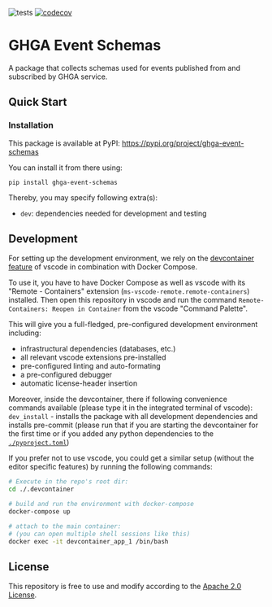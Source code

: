 ![tests](https://github.com/ghga-de/ghga-event-schemas/actions/workflows/unit_and_int_tests.yaml/badge.svg)
[![codecov](https://codecov.io/gh/ghga-de/ghga-event-schemas/branch/main/graph/badge.svg?token=GYH99Y71CK)](https://codecov.io/gh/ghga-de/ghga-event-schemas)
# GHGA Event Schemas
A package that collects schemas used for events published from and subscribed by GHGA service.


## Quick Start
### Installation
This package is available at PyPI:
https://pypi.org/project/ghga-event-schemas

You can install it from there using:
```
pip install ghga-event-schemas
```

Thereby, you may specify following extra(s):
- `dev`: dependencies needed for development and testing

## Development
For setting up the development environment, we rely on the
[devcontainer feature](https://code.visualstudio.com/docs/remote/containers) of vscode
in combination with Docker Compose.

To use it, you have to have Docker Compose as well as vscode with its "Remote - Containers" extension (`ms-vscode-remote.remote-containers`) installed.
Then open this repository in vscode and run the command
`Remote-Containers: Reopen in Container` from the vscode "Command Palette".

This will give you a full-fledged, pre-configured development environment including:
- infrastructural dependencies (databases, etc.)
- all relevant vscode extensions pre-installed
- pre-configured linting and auto-formating
- a pre-configured debugger
- automatic license-header insertion

Moreover, inside the devcontainer, there if following convenience commands available
(please type it in the integrated terminal of vscode):
`dev_install` - installs the package with all development dependencies and installs pre-commit
(please run that if you are starting the devcontainer for the first time
or if you added any python dependencies to the [`./pyproject.toml`](./pyproject.toml))

If you prefer not to use vscode, you could get a similar setup (without the editor specific features)
by running the following commands:
``` bash
# Execute in the repo's root dir:
cd ./.devcontainer

# build and run the environment with docker-compose
docker-compose up

# attach to the main container:
# (you can open multiple shell sessions like this)
docker exec -it devcontainer_app_1 /bin/bash
```

## License
This repository is free to use and modify according to the [Apache 2.0 License](./LICENSE).

